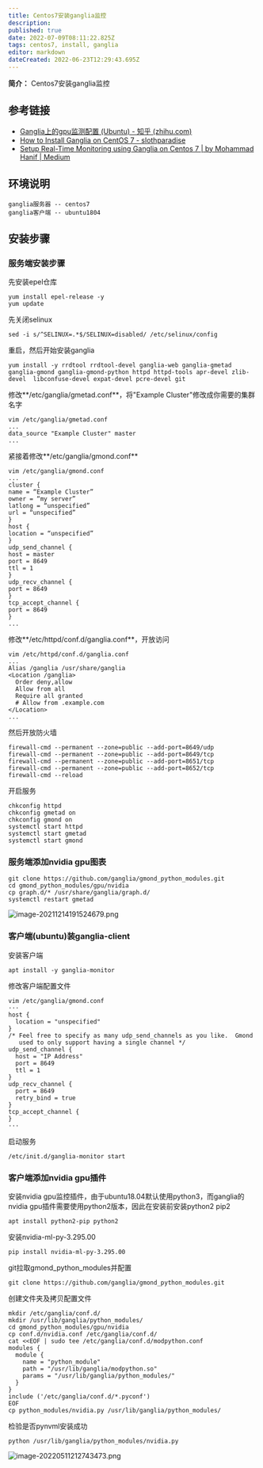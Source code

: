 ```yaml
---
title: Centos7安装ganglia监控
description: 
published: true
date: 2022-07-09T08:11:22.825Z
tags: centos7, install, ganglia
editor: markdown
dateCreated: 2022-06-23T12:29:43.695Z
---
```


**简介：** Centos7安装ganglia监控

## 参考链接

-   [Ganglia上的gpu监测配置 (Ubuntu) - 知乎 (zhihu.com)](https://zhuanlan.zhihu.com/p/129043146)
-   [How to Install Ganglia on CentOS 7 - slothparadise](https://www.slothparadise.com/how-to-install-ganglia-on-centos-7/)
-   [Setup Real-Time Monitoring using Ganglia on Centos 7 | by Mohammad Hanif | Medium](https://medium.com/@cakhanif/setup-real-time-monitoring-using-ganglia-on-centos-7-45706a49ea89)

## 环境说明

```
ganglia服务器 -- centos7
ganglia客户端 -- ubuntu1804
```

## 安装步骤

### 服务端安装步骤

先安装epel仓库

```
yum install epel-release -y
yum update
```

先关闭selinux

```
sed -i s/^SELINUX=.*$/SELINUX=disabled/ /etc/selinux/config
```

重启，然后开始安装ganglia

```
yum install -y rrdtool rrdtool-devel ganglia-web ganglia-gmetad  ganglia-gmond ganglia-gmond-python httpd httpd-tools apr-devel zlib-devel  libconfuse-devel expat-devel pcre-devel git
```

修改**/etc/ganglia/gmetad.conf**，将"Example Cluster"修改成你需要的集群名字

```
vim /etc/ganglia/gmetad.conf
...
data_source "Example Cluster" master
...
```

紧接着修改**/etc/ganglia/gmond.conf**

```
vim /etc/ganglia/gmond.conf
...
cluster {
name = “Example Cluster”
owner = “my server”
latlong = “unspecified”
url = “unspecified”
}
host {
location = “unspecified”
}
udp_send_channel {
host = master
port = 8649
ttl = 1
}
udp_recv_channel {
port = 8649
}
tcp_accept_channel {
port = 8649
}
...
```

修改**/etc/httpd/conf.d/ganglia.conf**，开放访问

```
vim /etc/httpd/conf.d/ganglia.conf
...
Alias /ganglia /usr/share/ganglia
<Location /ganglia>
  Order deny,allow
  Allow from all
  Require all granted
  # Allow from .example.com
</Location>
...
```

然后开放防火墙

```
firewall-cmd --permanent --zone=public --add-port=8649/udp
firewall-cmd --permanent --zone=public --add-port=8649/tcp
firewall-cmd --permanent --zone=public --add-port=8651/tcp
firewall-cmd --permanent --zone=public --add-port=8652/tcp
firewall-cmd --reload
```

开启服务

```
chkconfig httpd
chkconfig gmetad on
chkconfig gmond on
systemctl start httpd
systemctl start gmetad
systemctl start gmond
```

### 服务端添加nvidia gpu图表

```
git clone https://github.com/ganglia/gmond_python_modules.git
cd gmond_python_modules/gpu/nvidia
cp graph.d/* /usr/share/ganglia/graph.d/
systemctl restart gmetad
```

![image-20211214191524679.png](https://ucc.alicdn.com/pic/developer-ecology/2c63a0c038fb4102854fdfaf494f1ddf.png "image-20211214191524679.png")

### 客户端(ubuntu)装ganglia-client

安装客户端

```
apt install -y ganglia-monitor
```

修改客户端配置文件

```
vim /etc/ganglia/gmond.conf
···
host {
  location = "unspecified"
}
/* Feel free to specify as many udp_send_channels as you like.  Gmond
   used to only support having a single channel */
udp_send_channel {
  host = "IP Address"
  port = 8649
  ttl = 1
}
udp_recv_channel {
  port = 8649
  retry_bind = true
}
tcp_accept_channel {
}
···
```

启动服务

```
/etc/init.d/ganglia-monitor start
```

### 客户端添加nvidia gpu插件

安装nvidia gpu监控插件，由于ubuntu18.04默认使用python3，而ganglia的nvidia gpu插件需要使用python2版本，因此在安装前安装python2 pip2

```
apt install python2-pip python2
```

安装nvidia-ml-py-3.295.00

```
pip install nvidia-ml-py-3.295.00
```

git拉取gmond\_python\_modules并配置

```
git clone https://github.com/ganglia/gmond_python_modules.git
```

创建文件夹及拷贝配置文件

```
mkdir /etc/ganglia/conf.d/
mkdir /usr/lib/ganglia/python_modules/
cd gmond_python_modules/gpu/nvidia
cp conf.d/nvidia.conf /etc/ganglia/conf.d/
cat <<EOF | sudo tee /etc/ganglia/conf.d/modpython.conf
modules {
  module {
    name = "python_module"
    path = "/usr/lib/ganglia/modpython.so"
    params = "/usr/lib/ganglia/python_modules/"
  }
}
include ('/etc/ganglia/conf.d/*.pyconf')
EOF
cp python_modules/nvidia.py /usr/lib/ganglia/python_modules/
```

检验是否pynvml安装成功

```
python /usr/lib/ganglia/python_modules/nvidia.py
```

![image-20220511212743473.png](https://ucc.alicdn.com/pic/developer-ecology/8c266066ae254527badb76b224b607de.png "image-20220511212743473.png")

